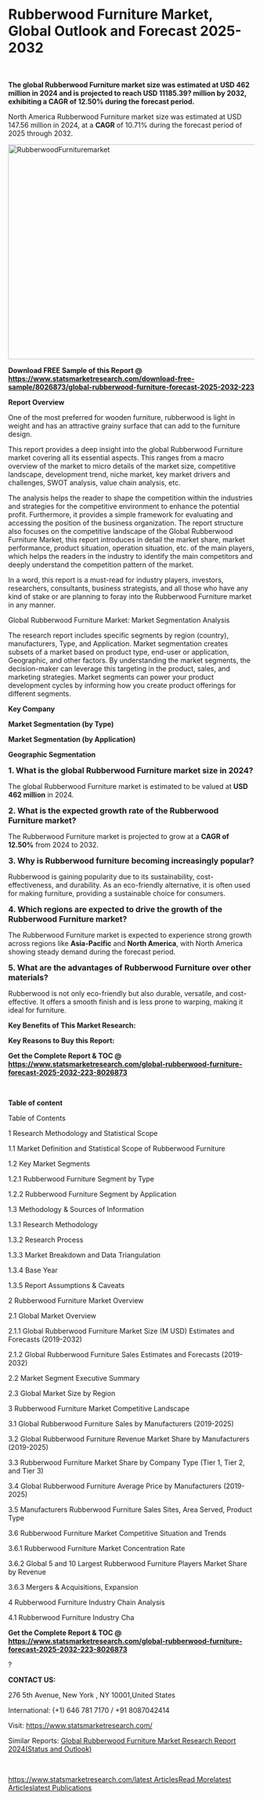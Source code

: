 <h1>Rubberwood Furniture Market, Global Outlook and Forecast 2025-2032</h1><br/><p><strong>The global Rubberwood Furniture market size was estimated at USD 462 million in 2024 and is projected to reach USD 11185.39? million by 2032, exhibiting a <strong>CAGR</strong> of 12.50% during the forecast period.</strong></p>
 
 
 
 <p>North America Rubberwood Furniture market size was estimated at USD 147.56 million in 2024, at a <strong>CAGR</strong> of 10.71% during the forecast period of 2025 through 2032.</p>
 
 
 
 <p><img alt="RubberwoodFurnituremarket" src="https://www.grandresearchstore.com/assets/report-images/RubberwoodFurnituremarket.png" style="width: 730px; height: 438px;" /></p>
 
 
 
 <p><strong>Download FREE Sample of this Report @ <a href="https://www.statsmarketresearch.com/download-free-sample/8026873/global-rubberwood-furniture-forecast-2025-2032-223">https://www.statsmarketresearch.com/download-free-sample/8026873/global-rubberwood-furniture-forecast-2025-2032-223</a></strong></p>
 
 
 
 <p><strong>Report Overview</strong></p>
 
 
 
 <p>One of the most preferred for wooden furniture, rubberwood is light in weight and has an attractive grainy surface that can add to the furniture design.</p>
 
 
 
 <p>This report provides a deep insight into the global Rubberwood Furniture market covering all its essential aspects. This ranges from a macro overview of the market to micro details of the market size, competitive landscape, development trend, niche market, key market drivers and challenges, SWOT analysis, value chain analysis, etc.</p>
 
 
 
 <p>The analysis helps the reader to shape the competition within the industries and strategies for the competitive environment to enhance the potential profit. Furthermore, it provides a simple framework for evaluating and accessing the position of the business organization. The report structure also focuses on the competitive landscape of the Global Rubberwood Furniture Market, this report introduces in detail the market share, market performance, product situation, operation situation, etc. of the main players, which helps the readers in the industry to identify the main competitors and deeply understand the competition pattern of the market.</p>
 
 
 
 <p>In a word, this report is a must-read for industry players, investors, researchers, consultants, business strategists, and all those who have any kind of stake or are planning to foray into the Rubberwood Furniture market in any manner.</p>
 
 
 
 <p>Global Rubberwood Furniture Market: Market Segmentation Analysis</p>
 
 
 
 <p>The research report includes specific segments by region (country), manufacturers, Type, and Application. Market segmentation creates subsets of a market based on product type, end-user or application, Geographic, and other factors. By understanding the market segments, the decision-maker can leverage this targeting in the product, sales, and marketing strategies. Market segments can power your product development cycles by informing how you create product offerings for different segments.</p>
 
 
 
 <p><strong>Key Company</strong></p>
 
 
 
 <p><strong>Market Segmentation (by Type)</strong></p>
 
 
 
 <p><strong>Market Segmentation (<strong>by Application</strong>)</strong></p>
 
 
 
 <p><strong>Geographic Segmentation</strong></p>
 
 
 
 <p><span style="font-size:16px;"><strong>1. What is the global Rubberwood Furniture market size in 2024?</strong></span></p>
 
 
 
 <p>The global Rubberwood Furniture market is estimated to be valued at <strong>USD 462 million</strong> in 2024.</p>
 
 
 
 <p><span style="font-size:16px;"><strong>2. What is the expected growth rate of the Rubberwood Furniture market?</strong></span></p>
 
 
 
 <p>The Rubberwood Furniture market is projected to grow at a <strong><strong>CAGR</strong> of 12.50%</strong> from 2024 to 2032.</p>
 
 
 
 <p><span style="font-size:16px;"><strong>3. Why is Rubberwood furniture becoming increasingly popular?</strong></span></p>
 
 
 
 <p>Rubberwood is gaining popularity due to its sustainability, cost-effectiveness, and durability. As an eco-friendly alternative, it is often used for making furniture, providing a sustainable choice for consumers.</p>
 
 
 
 <p><span style="font-size:16px;"><strong>4. Which regions are expected to drive the growth of the Rubberwood Furniture market?</strong></span></p>
 
 
 
 <p>The Rubberwood Furniture market is expected to experience strong growth across regions like <strong>Asia-Pacific</strong> and <strong>North America</strong>, with North America showing steady demand during the forecast period.</p>
 
 
 
 <p><span style="font-size:16px;"><strong>5. What are the advantages of Rubberwood Furniture over other materials?</strong></span></p>
 
 
 
 <p>Rubberwood is not only eco-friendly but also durable, versatile, and cost-effective. It offers a smooth finish and is less prone to warping, making it ideal for furniture.</p>
 
 
 
 <p><strong>Key Benefits of This Market Research:</strong></p>
 
 
 
 <p><strong>Key <strong>Reasons to Buy</strong> this Report:</strong></p>
 
 
 
 <div><b>Get the Complete Report & TOC @ <a href="https://www.statsmarketresearch.com/global-rubberwood-furniture-forecast-2025-2032-223-8026873">https://www.statsmarketresearch.com/global-rubberwood-furniture-forecast-2025-2032-223-8026873</a></b></div>
 
 
 
 <p><br />
 
 <b>Table of content</b></p>
 
 
 
 <p>Table of Contents<br />
 
 1 Research Methodology and Statistical Scope<br />
 
 1.1 Market Definition and Statistical Scope of Rubberwood Furniture<br />
 
 1.2 Key Market Segments<br />
 
 1.2.1 Rubberwood Furniture Segment by Type<br />
 
 1.2.2 Rubberwood Furniture Segment by Application<br />
 
 1.3 Methodology & Sources of Information<br />
 
 1.3.1 Research Methodology<br />
 
 1.3.2 Research Process<br />
 
 1.3.3 Market Breakdown and Data Triangulation<br />
 
 1.3.4 Base Year<br />
 
 1.3.5 Report Assumptions & Caveats<br />
 
 2 Rubberwood Furniture Market Overview<br />
 
 2.1 Global Market Overview<br />
 
 2.1.1 Global Rubberwood Furniture Market Size (M USD) Estimates and Forecasts (2019-2032)<br />
 
 2.1.2 Global Rubberwood Furniture Sales Estimates and Forecasts (2019-2032)<br />
 
 2.2 Market Segment Executive Summary<br />
 
 2.3 Global Market Size by Region<br />
 
 3 Rubberwood Furniture Market Competitive Landscape<br />
 
 3.1 Global Rubberwood Furniture Sales by Manufacturers (2019-2025)<br />
 
 3.2 Global Rubberwood Furniture Revenue Market Share by Manufacturers (2019-2025)<br />
 
 3.3 Rubberwood Furniture Market Share by Company Type (Tier 1, Tier 2, and Tier 3)<br />
 
 3.4 Global Rubberwood Furniture Average Price by Manufacturers (2019-2025)<br />
 
 3.5 Manufacturers Rubberwood Furniture Sales Sites, Area Served, Product Type<br />
 
 3.6 Rubberwood Furniture Market Competitive Situation and Trends<br />
 
 3.6.1 Rubberwood Furniture Market Concentration Rate<br />
 
 3.6.2 Global 5 and 10 Largest Rubberwood Furniture Players Market Share by Revenue<br />
 
 3.6.3 Mergers & Acquisitions, Expansion<br />
 
 4 Rubberwood Furniture Industry Chain Analysis<br />
 
 4.1 Rubberwood Furniture Industry Cha</p>
 
 
 
 <div><b>Get the Complete Report & TOC @ <a href="https://www.statsmarketresearch.com/global-rubberwood-furniture-forecast-2025-2032-223-8026873">https://www.statsmarketresearch.com/global-rubberwood-furniture-forecast-2025-2032-223-8026873</a></b></div>
 
 
 
 <p>? </p>
 
 
 
 <p><b>CONTACT US:</b><br />
 
 276 5th Avenue, New York , NY 10001,United States<br />
 
 International: (+1) 646 781 7170 / +91 8087042414<br />
 
 Visit: <a href="https://www.statsmarketresearch.com/">https://www.statsmarketresearch.com/</a><br />
 
 Similar Reports: <a href="https://www.statsmarketresearch.com/global-rubberwood-furniture-forecast-2025-2032-223-8026873">Global Rubberwood Furniture Market Research Report 2024(Status and Outlook)</a><br />
 
 <br />
 
 <a href="https://gyeongbokgung.com">https://www.statsmarketresearch.com/</a><a href="https://hallyeomaritime.com">latest Articles</a><a href="https://jingwansa.com">Read More</a><a href="https://nguoiviet.jp/">latest Articles</a><a href="https://www.intelmarketresearch.com/">latest Publications</a></p>